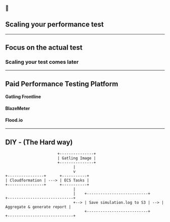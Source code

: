 <!--note
- Now scaling your test is some thing you would think about when your application is going to be public facing. 
- Internal applications or services won't apply as much here.
-->
### 🔎
## Scaling your performance test

---
<!--note
- You should focus majority of your time on the actual tests itself and not how to scale the test because there are already tools and platforms out there that can do it for you.
- The question you should be asking yourself first is, are you even ready to scale? It could be that your test already gives you a good enough indicator on how your API is performing, then scaling may not be a high priority.
- On the flipside if your tests are not giving you any valuable data or feedback then you should focus more on the tests and we've already talked about a lot of these earlier in the talk such as defining a goal, having appropriate monitoring and logging in place and ensuring your performance test suite make sense so that it exercises as many part of your system as possible.
-->
## Focus on the actual test
### Scaling your test comes later

---
<!--note
- Here are some paid services out there, I'm sure there are many more. 
- Gatling Frontline obviously supports gatling quite nicely, you can deploy it yourself there is already a pre-made image on AWS which you can just spin up and pay by the hour. 
- Blazemeter and flood.io also supports gatling but in addition it supports a few other load testing tools like selenium, jMeter, ruby and element
- The features offered by these services are relatively comparable, reports all looks fairly nice, so definitely try it out before making a decision
- But if you are like me and find your use case or situation to be quite unique and complex, then you can absolutely scale your own performance tests
-->
## Paid Performance Testing Platform

#### Gatling Frontline
#### BlazeMeter
#### Flood.io

---
<!--note
- So here is what we did at a very very high level
- We built a gatling image with all the dependencies preinstalled
- We check out the test suite via git when the ECS task gets initialized by our cloudformation script
- The test starts running as soon as the task becomes active and the results or simulation.logs in our case gets saved to a S3 bucket
- We leveraged a nice feature from gatling where you can append the simulation logs from different machines together to form a master report. If you are doing this yourself make sure you are not overriding the logs.
- and thats how we went about scaling our test and performing our live internet testing across 5 different regions, and each region had 5 instances creating load
-->

## DIY - (The Hard way)

```text
                       +---------------+
                       | Gatling Image |
                       +---------------+
                              |
                              v
+----------------+      +-----------+
| Cloudformation | ---> | ECS Tasks |
+----------------+      +-----------+
                              |
                              |    +---------------------------+     +-----------------------------+
                              +--> | Save simulation.log to S3 | --> | Aggregate & generate report |
                                   +---------------------------+     +-----------------------------+

```
